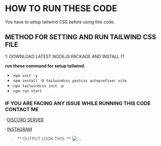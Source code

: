 # HOW TO RUN THESE CODE
You have to setup tailwind CSS before using this code.


## METHOD FOR SETTING AND RUN TAILWIND CSS FILE

1: DOWNLOAD LATEST NODEJS PACKAGE AND INSTALL IT 


__**run these command for setup tailwind.**__
-   :`npm init -y`
-   :`npm install -D tailwindcss postcss autoprefixer vite`
-   :`npx tailwindcss init -p`
-   :`npm run start`

### IF YOU ARE FACING ANY ISSUE WHILE RUNNING THIS CODE CONTACT ME 

-[DISCORD SERVER](https://discord.gg/NxRn6BSZ83)

-[INSTAGRAM](https://www.instagram.com/ig_sam.34/)



>** OUTPUT LOOK THIS :**
<img src="https://media.discordapp.net/attachments/986698456213110875/1001002422778466344/njjs.png?width=857&height=427"
     alt="..."
      />
